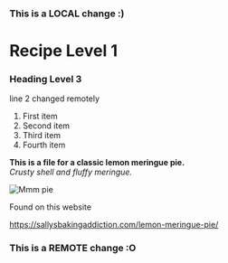 ### This is a LOCAL change :)
<h1> Recipe Level 1 </h1>
<h3> Heading Level 3 </h3>
line 2 changed remotely

1. First item
2. Second item
3. Third item
4. Fourth item 

<strong>This is a file for a classic lemon meringue pie.</strong><br>
<em>Crusty shell and fluffy meringue.</em>

![Mmm pie](https://sallysbakingaddiction.com/wp-content/uploads/2018/03/lemon-meringue-pie-recipe-3.jpg)
    
Found on this website

https://sallysbakingaddiction.com/lemon-meringue-pie/
### This is a REMOTE change :O


